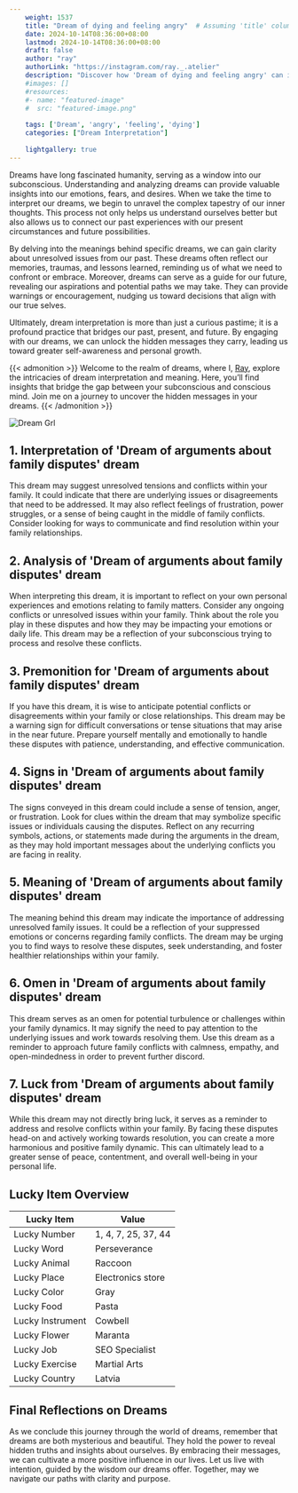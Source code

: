 ```yaml
---
    weight: 1537
    title: "Dream of dying and feeling angry"  # Assuming 'title' column exists
    date: 2024-10-14T08:36:00+08:00
    lastmod: 2024-10-14T08:36:00+08:00
    draft: false
    author: "ray"
    authorLink: "https://instagram.com/ray._.atelier"
    description: "Discover how 'Dream of dying and feeling angry' can interpret your future and uncover its significant meanings in your life."
    #images: []
    #resources:
    #- name: "featured-image"
    #  src: "featured-image.png"
    
    tags: ['Dream', 'angry', 'feeling', 'dying']
    categories: ["Dream Interpretation"]
    
    lightgallery: true
---
```

    
Dreams have long fascinated humanity, serving as a window into our subconscious. Understanding and analyzing dreams can provide valuable insights into our emotions, fears, and desires. When we take the time to interpret our dreams, we begin to unravel the complex tapestry of our inner thoughts. This process not only helps us understand ourselves better but also allows us to connect our past experiences with our present circumstances and future possibilities.

By delving into the meanings behind specific dreams, we can gain clarity about unresolved issues from our past. These dreams often reflect our memories, traumas, and lessons learned, reminding us of what we need to confront or embrace. Moreover, dreams can serve as a guide for our future, revealing our aspirations and potential paths we may take. They can provide warnings or encouragement, nudging us toward decisions that align with our true selves.

Ultimately, dream interpretation is more than just a curious pastime; it is a profound practice that bridges our past, present, and future. By engaging with our dreams, we can unlock the hidden messages they carry, leading us toward greater self-awareness and personal growth.

{{< admonition >}}
Welcome to the realm of dreams, where I, [Ray](https://instagram.com/ray._.atelier), explore the intricacies of dream interpretation and meaning. Here, you’ll find insights that bridge the gap between your subconscious and conscious mind. Join me on a journey to uncover the hidden messages in your dreams.
{{< /admonition >}}

![Dream Grl](https://cdn.pixabay.com/photo/2017/11/02/03/35/gothic-2910057_1280.jpg "Dream Grl")

## 1. Interpretation of 'Dream of arguments about family disputes' dream
 This dream may suggest unresolved tensions and conflicts within your family. It could indicate that there are underlying issues or disagreements that need to be addressed. It may also reflect feelings of frustration, power struggles, or a sense of being caught in the middle of family conflicts. Consider looking for ways to communicate and find resolution within your family relationships.

## 2. Analysis of 'Dream of arguments about family disputes' dream
 When interpreting this dream, it is important to reflect on your own personal experiences and emotions relating to family matters. Consider any ongoing conflicts or unresolved issues within your family. Think about the role you play in these disputes and how they may be impacting your emotions or daily life. This dream may be a reflection of your subconscious trying to process and resolve these conflicts.

## 3. Premonition for 'Dream of arguments about family disputes' dream
 If you have this dream, it is wise to anticipate potential conflicts or disagreements within your family or close relationships. This dream may be a warning sign for difficult conversations or tense situations that may arise in the near future. Prepare yourself mentally and emotionally to handle these disputes with patience, understanding, and effective communication.

## 4. Signs in 'Dream of arguments about family disputes' dream
 The signs conveyed in this dream could include a sense of tension, anger, or frustration. Look for clues within the dream that may symbolize specific issues or individuals causing the disputes. Reflect on any recurring symbols, actions, or statements made during the arguments in the dream, as they may hold important messages about the underlying conflicts you are facing in reality.

## 5. Meaning of 'Dream of arguments about family disputes' dream
 The meaning behind this dream may indicate the importance of addressing unresolved family issues. It could be a reflection of your suppressed emotions or concerns regarding family conflicts. The dream may be urging you to find ways to resolve these disputes, seek understanding, and foster healthier relationships within your family.

## 6. Omen in 'Dream of arguments about family disputes' dream
 This dream serves as an omen for potential turbulence or challenges within your family dynamics. It may signify the need to pay attention to the underlying issues and work towards resolving them. Use this dream as a reminder to approach future family conflicts with calmness, empathy, and open-mindedness in order to prevent further discord.

## 7. Luck from 'Dream of arguments about family disputes' dream
 While this dream may not directly bring luck, it serves as a reminder to address and resolve conflicts within your family. By facing these disputes head-on and actively working towards resolution, you can create a more harmonious and positive family dynamic. This can ultimately lead to a greater sense of peace, contentment, and overall well-being in your personal life.

## Lucky Item Overview
| Lucky Item          | Value              |
|---------------|--------------------|
| Lucky Number        | 1, 4, 7, 25, 37, 44  |
| Lucky Word          | Perseverance |
| Lucky Animal        | Raccoon |
| Lucky Place         | Electronics store     |
| Lucky Color         | Gray     |
| Lucky Food          | Pasta      |
| Lucky Instrument    | Cowbell |
| Lucky Flower        | Maranta    |
| Lucky Job           | SEO Specialist       |
| Lucky Exercise      | Martial Arts  |
| Lucky Country       | Latvia    |


##  Final Reflections on Dreams

As we conclude this journey through the world of dreams, remember that dreams are both mysterious and beautiful. They hold the power to reveal hidden truths and insights about ourselves. By embracing their messages, we can cultivate a more positive influence in our lives. Let us live with intention, guided by the wisdom our dreams offer. Together, may we navigate our paths with clarity and purpose.
